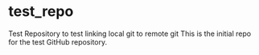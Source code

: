 test_repo
=========

Test Repository to test linking local git to remote git
This is the initial repo for the test GitHub repository. 
